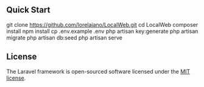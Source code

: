 ## Quick Start

git clone https://github.com/lorelajano/LocalWeb.git
cd LocalWeb
composer install
npm install
cp .env.example .env
php artisan key:generate
php artisan migrate
php artisan db:seed
php artisan serve


## License

The Laravel framework is open-sourced software licensed under the [MIT license](https://opensource.org/licenses/MIT).
